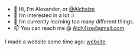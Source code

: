 - 👋 Hi, I’m Alexander, or [@Alchaize](https://github.com/Alchaize)
- 👀 I’m interested in a lot :)
- 🌱 I’m currently learning too many different things.
- 📫 You can reach me @ Alch4ize@gmail.com

I made a website some time ago:
[website](https://alchaize.github.io/portfolio)

<!---
Alchaize/Alchaize is a ✨ special ✨ repository because its `README.md` (this file) appears on your GitHub profile.
You can click the Preview link to take a look at your changes.
--->
